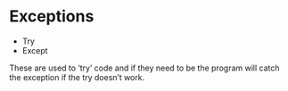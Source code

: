 # Exceptions

- Try
- Except

These are used to ‘try’ code and if they need to be the program will catch the exception if the try doesn’t work.